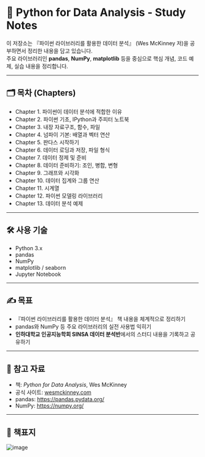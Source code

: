 # 📘 Python for Data Analysis - Study Notes

이 저장소는 『파이썬 라이브러리를 활용한 데이터 분석』 (Wes McKinney 저)을 공부하면서 정리한 내용을 담고 있습니다.  
주요 라이브러리인 **pandas**, **NumPy**, **matplotlib** 등을 중심으로 핵심 개념, 코드 예제, 실습 내용을 정리합니다.

---

## 🗂️ 목차 (Chapters)

- Chapter 1. 파이썬이 데이터 분석에 적합한 이유
- Chapter 2. 파이썬 기초, IPython과 주피터 노트북
- Chapter 3. 내장 자료구조, 함수, 파일
- Chapter 4. 넘파이 기본: 배열과 벡터 연산
- Chapter 5. 판다스 시작하기
- Chapter 6. 데이터 로딩과 저장, 파일 형식
- Chapter 7. 데이터 정제 및 준비
- Chapter 8. 데이터 준비하기: 조인, 병합, 변형
- Chapter 9. 그래프와 시각화
- Chapter 10. 데이터 집계와 그룹 연산
- Chapter 11. 시계열
- Chapter 12. 파이썬 모델링 라이브러리
- Chapter 13. 데이터 분석 예제
  
---

## 🛠️ 사용 기술

- Python 3.x
- pandas
- NumPy
- matplotlib / seaborn
- Jupyter Notebook

---

## ✍️ 목표

- 『파이썬 라이브러리를 활용한 데이터 분석』 책 내용을 체계적으로 정리하기  
- pandas와 NumPy 등 주요 라이브러리의 실전 사용법 익히기  
- **인하대학교 인공지능학회 SINSA 데이터 분석반**에서의 스터디 내용을 기록하고 공유하기

---

## 📌 참고 자료

- 책: *Python for Data Analysis*, Wes McKinney
- 공식 사이트: [wesmckinney.com](https://wesmckinney.com/pages/book.html)
- pandas: https://pandas.pydata.org/
- NumPy: https://numpy.org/

---

## 💎 책표지
![image](https://github.com/user-attachments/assets/fbfb2977-dcf4-4df9-aeb3-1802037bf611)

